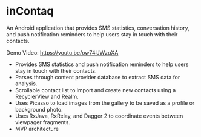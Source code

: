# inContaq
An Android application that provides SMS statistics, conversation history, and push notification reminders to help users stay in touch with their contacts.

Demo Video: https://youtu.be/ow74lJWzqXA


- Provides SMS statistics and push notification reminders to help users stay in touch with their contacts.
- Parses through content provider database to extract SMS data for analysis.
- Scrollable contact list to import and create new contacts using a RecyclerView and Realm.
- Uses Picasso to load images from the gallery to be saved as a profile or background photo.
- Uses RxJava, RxRelay, and Dagger 2 to coordinate events between viewpager fragments.
- MVP architecture
